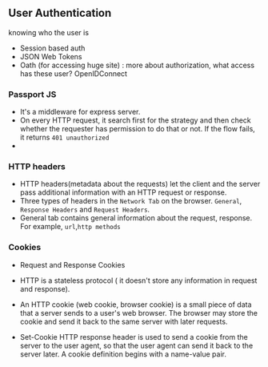 ## User Authentication
knowing who the user is
- Session based auth
- JSON Web Tokens
- Oath (for accessing huge site) : more about authorization, what access has these user? OpenIDConnect

### Passport JS
- It's a middleware for express server. 
- On every HTTP request, it search first for the strategy and then check whether the requester has permission to do that or not. If the flow fails, it returns `401 unauthorized`
- 

### HTTP headers
- HTTP headers(metadata about the requests) let the client and the server pass additional information with an HTTP request or response.
- Three types of headers in the `Network Tab` on the browser. `General`, `Response Headers` and `Request Headers`.
- General tab contains general information about the request, response. For example, `url`,`http methods`  

### Cookies
- Request and Response Cookies
- HTTP is a stateless protocol ( it doesn't store any information in request and response).

- An HTTP cookie (web cookie, browser cookie) is a small piece of data that a server sends to a user's web browser. The browser may store the cookie and send it back to the same server with later requests.

- Set-Cookie HTTP response header is used to send a cookie from the server to the user agent, so that the user agent can send it back to the server later. A cookie definition begins with a name-value pair.

